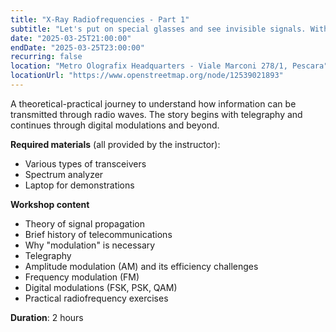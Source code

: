 ```yaml
---
title: "X-Ray Radiofrequencies - Part 1"
subtitle: "Let's put on special glasses and see invisible signals. With Sebastiano Militti and Normando Marcolongo"
date: "2025-03-25T21:00:00"
endDate: "2025-03-25T23:00:00"
recurring: false
location: "Metro Olografix Headquarters - Viale Marconi 278/1, Pescara"
locationUrl: "https://www.openstreetmap.org/node/12539021893"
---
```


A theoretical-practical journey to understand how information can be transmitted through radio waves. The story begins with telegraphy and continues through digital modulations and beyond.

**Required materials** (all provided by the instructor):

- Various types of transceivers
- Spectrum analyzer
- Laptop for demonstrations

**Workshop content**

- Theory of signal propagation
- Brief history of telecommunications
- Why "modulation" is necessary
- Telegraphy
- Amplitude modulation (AM) and its efficiency challenges
- Frequency modulation (FM)
- Digital modulations (FSK, PSK, QAM)
- Practical radiofrequency exercises

**Duration**: 2 hours